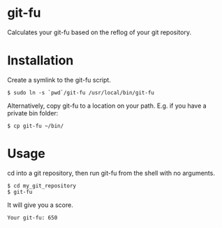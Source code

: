 git-fu
======

Calculates your git-fu based on the reflog of your git repository.

Installation
============

Create a symlink to the git-fu script.

    $ sudo ln -s `pwd`/git-fu /usr/local/bin/git-fu

Alternatively, copy git-fu to a location on your path. E.g. if you have a private bin folder:

    $ cp git-fu ~/bin/

Usage
=====

cd into a git repository, then run git-fu from the shell with no arguments.

    $ cd my_git_repository
    $ git-fu

It will give you a score.

    Your git-fu: 650
